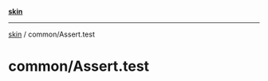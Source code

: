 [**skin**](../../README.md)

***

[skin](../../modules.md) / common/Assert.test

# common/Assert.test
